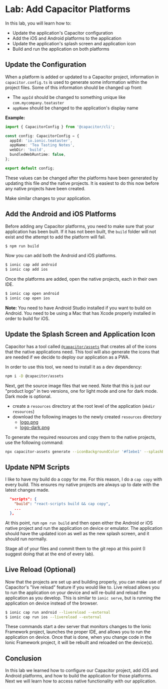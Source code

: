 # Lab: Add Capacitor Platforms

In this lab, you will learn how to:

- Update the application's Capacitor configuration
- Add the iOS and Android platforms to the application
- Update the application's splash screen and application icon
- Build and run the application on both platforms

## Update the Configuration

When a platform is added or updated to a Capacitor project, information in `capacitor.config.ts` is used to generate some information within the project files. Some of this information should be changed up front:

- The `appId` should be changed to something unique like `com.mycompany.teataster`
- `appName` should be changed to the application's display name

**Example:**

```typescript
import { CapacitorConfig } from '@capacitor/cli';

const config: CapacitorConfig = {
  appId: 'io.ionic.teataster',
  appName: 'Tea Tasting Notes',
  webDir: 'build',
  bundledWebRuntime: false,
};

export default config;
```

These values can be changed after the platforms have been generated by updating this file _and_ the native projects. It is easiest to do
this now before any native projects have been created.

Make similar changes to your application.

## Add the Android and iOS Platforms

Before adding any Capacitor platforms, you need to make sure that your application has been built. If it has not been built, the `build` folder will not exist and the attempt to add the platform will fail.

```bash
$ npm run build
```

Now you can add both the Android and iOS platforms.

```bash
$ ionic cap add android
$ ionic cap add ios
```

Once the platforms are added, open the native projects, each in their own IDE.

```bash
$ ionic cap open android
$ ionic cap open ios
```

**Note:** You need to have Android Studio installed if you want to build on Android. You need to be using a Mac that has Xcode properly installed in order to build for iOS.

## Update the Splash Screen and Application Icon

Capacitor has a tool called <a href="https://www.npmjs.com/package/@capacitor/assets" target="_blank">`@capacitor/assets`</a> that creates all of the icons that the native applications need. This tool will also generate the icons that are needed if we decide to deploy our application as a PWA.

In order to use this tool, we need to install it as a dev dependency:

```bash
npm i -D @capacitor/assets
```

Next, get the source image files that we need. Note that this is just our "product logo" in two versions, one for light mode and one for dark mode. Dark mode is optional.

- create a `resources` directory at the root level of the application (`mkdir resources`)
- download the following images to the newly created `resources` directory
  - <a download href="/assets/packages/ionic-react/logo.png">logo.png</a>
  - <a download href="/assets/packages/ionic-react/logo-dark.png">logo-dark.png</a>

To generate the required resources and copy them to the native projects, use the following command:

```bash
npx capacitor-assets generate --iconBackgroundColor '#f1ebe1' --splashBackgroundColor '#f1ebe1' --iconBackgroundColorDark '#110b00' --splashBackgroundColorDark '#110b00'
```

## Update NPM Scripts

I like to have my build do a copy for me. For this reason, I do a `cap copy` with every build. This ensures my native projects are always up to date with the latest changes made.

```JSON
  "scripts": {
    "build": "react-scripts build && cap copy",
    ...
  },
```

At this point, run `npm run build` and then open either the Android or iOS native project and run the application on device or emulator. The application should have the updated icon as well as the new splash screen, and it should run normally.

Stage all of your files and commit them to the git repo at this point (I suggest doing that at the end of every lab).

## Live Reload (Optional)

Now that the projects are set up and building properly, you can make use of Capacitor's "live reload" feature if you would like to. Live reload allows you to run the application on your device and will re-build and reload the application as you develop. This is similar to `ionic serve`, but is running the application on device instead of the browser.

```bash
$ ionic cap run android --livereload --external
$ ionic cap run ios --livereload --external
```

These commands start a dev server that monitors changes to the Ionic Framework project, launches the proper IDE, and allows you to run the application on device. Once that is done, when you change code in the Ionic Framework project, it will be rebuilt and reloaded on the device(s).

## Conclusion

In this lab we learned how to configure our Capacitor project, add iOS and Android platforms, and how to build the application for those platforms. Next we will learn how to access native functionality with our application.
